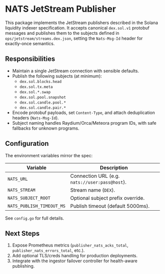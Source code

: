 # NATS JetStream Publisher

This package implements the JetStream publishers described in the Solana
liquidity indexer specification. It accepts canonical `dex.sol.v1` protobuf
messages and publishes them to the subjects defined in
`ops/jetstream/streams.dex.json`, setting the `Nats-Msg-Id` header for
exactly-once semantics.

## Responsibilities

* Maintain a single JetStream connection with sensible defaults.
* Publish the following subjects (at minimum):
  - `dex.sol.blocks.head`
  - `dex.sol.tx.meta`
  - `dex.sol.*.swap`
  - `dex.sol.pool.snapshot`
  - `dex.sol.candle.pool.*`
  - `dex.sol.candle.pair.*`
* Encode protobuf payloads, set `Content-Type`, and attach deduplication
  headers (`Nats-Msg-Id`).
* Subject naming handles Raydium/Orca/Meteora program IDs, with safe fallbacks
  for unknown programs.

## Configuration

The environment variables mirror the spec:

| Variable            | Description                                  |
| ------------------- | -------------------------------------------- |
| `NATS_URL`          | Connection URL (e.g. `nats://user:pass@host`).|
| `NATS_STREAM`       | Stream name (`DEX`).                          |
| `NATS_SUBJECT_ROOT` | Optional subject prefix override.            |
| `NATS_PUBLISH_TIMEOUT_MS` | Publish timeout (default 5000ms).      |

See `config.go` for full details.

## Next Steps

1. Expose Prometheus metrics (`publisher_nats_acks_total`,
   `publisher_nats_errors_total`, etc.).
2. Add optional TLS/creds handling for production deployments.
3. Integrate with the ingestor failover controller for health-aware publishing.
